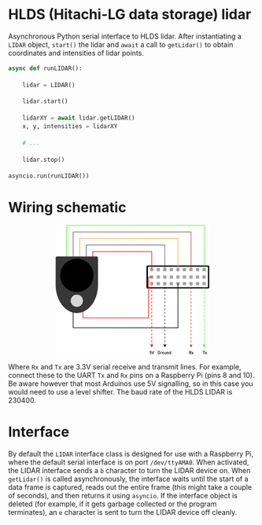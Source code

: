 # HLDS (Hitachi-LG data storage) lidar

Asynchronous Python serial interface to HLDS lidar. After instantiating a `LIDAR` object, `start()` the lidar and `await` a call to `getLidar()` to obtain coordinates and intensities of lidar points.

```python
async def runLIDAR():

    lidar = LIDAR()

    lidar.start()

    lidarXY = await lidar.getLIDAR()
    x, y, intensities = lidarXY

    # ...

    lidar.stop()

asyncio.run(runLIDAR())
```

# Wiring schematic

<p align="center">
  <img width="313" height="263" src="assets/lidar.png">
</p>

Where `Rx` and `Tx` are 3.3V serial receive and transmit lines. For example, connect these to the UART `Tx` and `Rx` pins on a Raspberry Pi (pins 8 and 10). Be aware however that most Arduinos use 5V signalling, so in this case you would need to use a level shifter. The baud rate of the HLDS LIDAR is 230400.

# Interface

By default the `LIDAR` interface class is designed for use with a Raspberry Pi, where the default serial interface is on port `/dev/ttyAMA0`. When activated, the LIDAR interface sends a `b` character to turn the LIDAR device on. When `getLidar()` is called asynchronously, the interface waits until the start of a data frame is captured, reads out the entire frame (this might take a couple of seconds), and then returns it using `asyncio`. If the interface object is deleted (for example, if it gets garbage collected or the program terminates), an `e` character is sent to turn the LIDAR device off cleanly.
